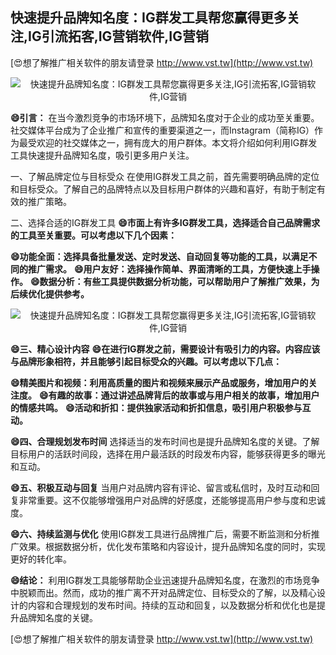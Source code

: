 ## **快速提升品牌知名度：IG群发工具帮您赢得更多关注,IG引流拓客,IG营销软件,IG营销**

[😍想了解推广相关软件的朋友请登录 http://www.vst.tw](http://www.vst.tw)

 <center><img src="https://vst.tw/MP4/tuiguang/png/7.png" alt="快速提升品牌知名度：IG群发工具帮您赢得更多关注,IG引流拓客,IG营销软件,IG营销"></center>

**😄引言：**
在当今激烈竞争的市场环境下，品牌知名度对于企业的成功至关重要。社交媒体平台成为了企业推广和宣传的重要渠道之一，而Instagram（简称IG）作为最受欢迎的社交媒体之一，拥有庞大的用户群体。本文将介绍如何利用IG群发工具快速提升品牌知名度，吸引更多用户关注。

一、了解品牌定位与目标受众
在使用IG群发工具之前，首先需要明确品牌的定位和目标受众。了解自己的品牌特点以及目标用户群体的兴趣和喜好，有助于制定有效的推广策略。

二、选择合适的IG群发工具
**😄市面上有许多IG群发工具，选择适合自己品牌需求的工具至关重要。可以考虑以下几个因素：**

**😄功能全面：选择具备批量发送、定时发送、自动回复等功能的工具，以满足不同的推广需求。**
**😄用户友好：选择操作简单、界面清晰的工具，方便快速上手操作。**
**😄数据分析：有些工具提供数据分析功能，可以帮助用户了解推广效果，为后续优化提供参考。**

 <center><img src="https://vst.tw/MP4/tuiguang/png/0.png" alt="快速提升品牌知名度：IG群发工具帮您赢得更多关注,IG引流拓客,IG营销软件,IG营销"></center>

**😄三、精心设计内容**
**😄在进行IG群发之前，需要设计有吸引力的内容。内容应该与品牌形象相符，并且能够引起目标受众的兴趣。可以考虑以下几点：**

**😄精美图片和视频：利用高质量的图片和视频来展示产品或服务，增加用户的关注度。**
**😄有趣的故事：通过讲述品牌背后的故事或与用户相关的故事，增加用户的情感共鸣。**
**😄活动和折扣：提供独家活动和折扣信息，吸引用户积极参与互动。**

**😄四、合理规划发布时间**
选择适当的发布时间也是提升品牌知名度的关键。了解目标用户的活跃时间段，选择在用户最活跃的时段发布内容，能够获得更多的曝光和互动。

**😄五、积极互动与回复**
当用户对品牌内容有评论、留言或私信时，及时互动和回复非常重要。这不仅能够增强用户对品牌的好感度，还能够提高用户参与度和忠诚度。

**😄六、持续监测与优化**
使用IG群发工具进行品牌推广后，需要不断监测和分析推广效果。根据数据分析，优化发布策略和内容设计，提升品牌知名度的同时，实现更好的转化率。

**😄结论：**
利用IG群发工具能够帮助企业迅速提升品牌知名度，在激烈的市场竞争中脱颖而出。然而，成功的推广离不开对品牌定位、目标受众的了解，以及精心设计的内容和合理规划的发布时间。持续的互动和回复，以及数据分析和优化也是提升品牌知名度的关键。

[😍想了解推广相关软件的朋友请登录 http://www.vst.tw](http://www.vst.tw)



